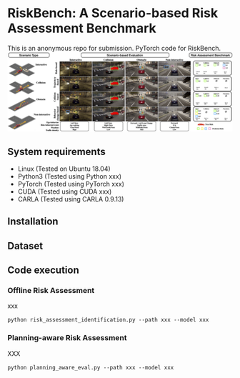 # RiskBench: A Scenario-based Risk Assessment Benchmark
This is an anonymous repo for submission.
PyTorch code for RiskBench.
![RiskBench](images/teaser2.png)

## System requirements
- Linux (Tested on Ubuntu 18.04)
- Python3 (Tested using Python xxx)
- PyTorch (Tested using PyTorch xxx)
- CUDA (Tested using CUDA xxx)
- CARLA (Tested using CARLA 0.9.13)

## Installation

## Dataset

## Code execution

### Offline Risk Assessment
xxx
```
python risk_assessment_identification.py --path xxx --model xxx 
```

### Planning-aware Risk Assessment
XXX
```
python planning_aware_eval.py --path xxx --model xxx 
```
